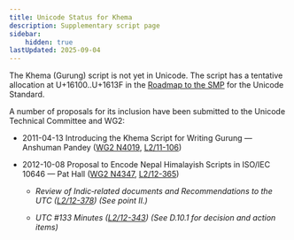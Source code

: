 ```yaml
---
title: Unicode Status for Khema
description: Supplementary script page
sidebar:
    hidden: true
lastUpdated: 2025-09-04
---
```


The Khema (Gurung) script is not yet in Unicode. The script has a tentative allocation at U+16100..U+1613F in the [Roadmap to the SMP](http://www.unicode.org/roadmaps/smp/) for the Unicode Standard.

[comment]: # (end of intro)

[comment]: # (start of blocks)



[comment]: # (end of blocks)

[comment]: # (start of chars)



[comment]: # (end of chars)

[comment]: # (start of rest)

A number of proposals for its inclusion have been submitted to the Unicode Technical Committee and WG2:

- 2011-04-13 Introducing the Khema Script for Writing Gurung — Anshuman Pandey ([WG2 N4019](https://www.unicode.org/wg2/docs/n4019.pdf), [L2/11-106](http://www.unicode.org/cgi-bin/GetMatchingDocs.pl?L2/11-106))

- 2012-10-08 Proposal to Encode Nepal Himalayish Scripts in ISO/IEC 10646 — Pat Hall ([WG2 N4347](https://www.unicode.org/wg2/docs/n4347.pdf), [L2/12-365](http://www.unicode.org/cgi-bin/GetMatchingDocs.pl?L2/12-365))

  - _Review of Indic‐related documents and Recommendations to the UTC ([L2/12-378](http://www.unicode.org/cgi-bin/GetMatchingDocs.pl?L2/12-378)) (See point II.)_

  - _UTC #133 Minutes ([L2/12-343](http://www.unicode.org/L2/L2012/12343.htm)) (See D.10.1 for decision and action items)_
